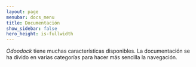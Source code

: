 ```yaml
---
layout: page
menubar: docs_menu
title: Documentación
show_sidebar: false
hero_height: is-fullwidth
---
```


_Odoodock_ tiene muchas características disponibles. La documentación se ha divido en varias categorías para hacer más sencilla la navegación.

